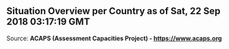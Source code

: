## Situation Overview per Country as of Sat, 22 Sep 2018 03:17:19 GMT

Source: **ACAPS (Assessment Capacities Project) - https://www.acaps.org**